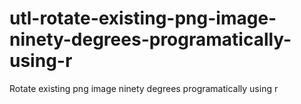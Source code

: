 # utl-rotate-existing-png-image-ninety-degrees-programatically-using-r
Rotate existing png image ninety degrees programatically using r
